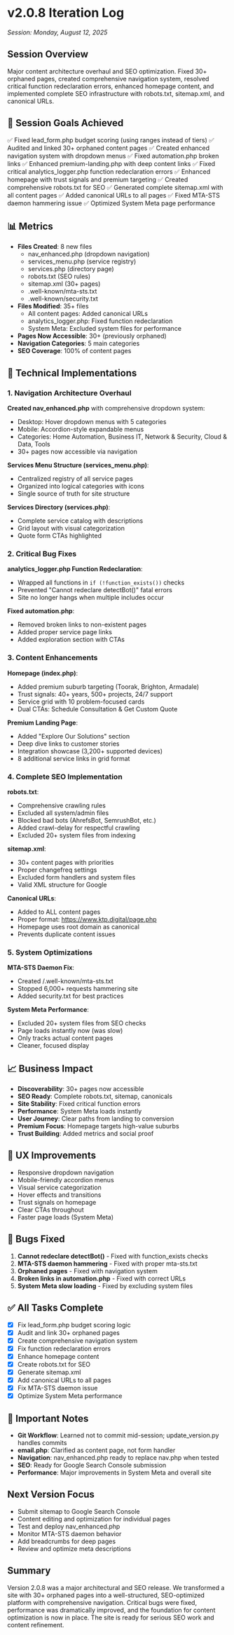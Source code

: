 # v2.0.8 Iteration Log
*Session: Monday, August 12, 2025*

## Session Overview
Major content architecture overhaul and SEO optimization. Fixed 30+ orphaned pages, created comprehensive navigation system, resolved critical function redeclaration errors, enhanced homepage content, and implemented complete SEO infrastructure with robots.txt, sitemap.xml, and canonical URLs.

## 🎯 Session Goals Achieved
✅ Fixed lead_form.php budget scoring (using ranges instead of tiers)
✅ Audited and linked 30+ orphaned content pages
✅ Created enhanced navigation system with dropdown menus
✅ Fixed automation.php broken links
✅ Enhanced premium-landing.php with deep content links
✅ Fixed critical analytics_logger.php function redeclaration errors
✅ Enhanced homepage with trust signals and premium targeting
✅ Created comprehensive robots.txt for SEO
✅ Generated complete sitemap.xml with all content pages
✅ Added canonical URLs to all pages
✅ Fixed MTA-STS daemon hammering issue
✅ Optimized System Meta page performance

## 📊 Metrics
- **Files Created**: 8 new files
  - nav_enhanced.php (dropdown navigation)
  - services_menu.php (service registry)
  - services.php (directory page)
  - robots.txt (SEO rules)
  - sitemap.xml (30+ pages)
  - .well-known/mta-sts.txt
  - .well-known/security.txt
- **Files Modified**: 35+ files
  - All content pages: Added canonical URLs
  - analytics_logger.php: Fixed function redeclaration
  - System Meta: Excluded system files for performance
- **Pages Now Accessible**: 30+ (previously orphaned)
- **Navigation Categories**: 5 main categories
- **SEO Coverage**: 100% of content pages

## 🔧 Technical Implementations

### 1. Navigation Architecture Overhaul
**Created nav_enhanced.php** with comprehensive dropdown system:
- Desktop: Hover dropdown menus with 5 categories
- Mobile: Accordion-style expandable menus
- Categories: Home Automation, Business IT, Network & Security, Cloud & Data, Tools
- 30+ pages now accessible via navigation

**Services Menu Structure (services_menu.php)**:
- Centralized registry of all service pages
- Organized into logical categories with icons
- Single source of truth for site structure

**Services Directory (services.php)**:
- Complete service catalog with descriptions
- Grid layout with visual categorization
- Quote form CTAs highlighted

### 2. Critical Bug Fixes
**analytics_logger.php Function Redeclaration**:
- Wrapped all functions in `if (!function_exists())` checks
- Prevented "Cannot redeclare detectBot()" fatal errors
- Site no longer hangs when multiple includes occur

**Fixed automation.php**:
- Removed broken links to non-existent pages
- Added proper service page links
- Added exploration section with CTAs

### 3. Content Enhancements
**Homepage (index.php)**:
- Added premium suburb targeting (Toorak, Brighton, Armadale)
- Trust signals: 40+ years, 500+ projects, 24/7 support
- Service grid with 10 problem-focused cards
- Dual CTAs: Schedule Consultation & Get Custom Quote

**Premium Landing Page**:
- Added "Explore Our Solutions" section
- Deep dive links to customer stories
- Integration showcase (3,200+ supported devices)
- 8 additional service links in grid format

### 4. Complete SEO Implementation
**robots.txt**:
- Comprehensive crawling rules
- Excluded all system/admin files
- Blocked bad bots (AhrefsBot, SemrushBot, etc.)
- Added crawl-delay for respectful crawling
- Excluded 20+ system files from indexing

**sitemap.xml**:
- 30+ content pages with priorities
- Proper changefreq settings
- Excluded form handlers and system files
- Valid XML structure for Google

**Canonical URLs**:
- Added to ALL content pages
- Proper format: https://www.ktp.digital/page.php
- Homepage uses root domain as canonical
- Prevents duplicate content issues

### 5. System Optimizations
**MTA-STS Daemon Fix**:
- Created /.well-known/mta-sts.txt
- Stopped 6,000+ requests hammering site
- Added security.txt for best practices

**System Meta Performance**:
- Excluded 20+ system files from SEO checks
- Page loads instantly now (was slow)
- Only tracks actual content pages
- Cleaner, focused display

## 📈 Business Impact
- **Discoverability**: 30+ pages now accessible
- **SEO Ready**: Complete robots.txt, sitemap, canonicals
- **Site Stability**: Fixed critical function errors
- **Performance**: System Meta loads instantly
- **User Journey**: Clear paths from landing to conversion
- **Premium Focus**: Homepage targets high-value suburbs
- **Trust Building**: Added metrics and social proof

## 🎨 UX Improvements
- Responsive dropdown navigation
- Mobile-friendly accordion menus
- Visual service categorization
- Hover effects and transitions
- Trust signals on homepage
- Clear CTAs throughout
- Faster page loads (System Meta)

## 🐛 Bugs Fixed
1. **Cannot redeclare detectBot()** - Fixed with function_exists checks
2. **MTA-STS daemon hammering** - Fixed with proper mta-sts.txt
3. **Orphaned pages** - Fixed with navigation system
4. **Broken links in automation.php** - Fixed with correct URLs
5. **System Meta slow loading** - Fixed by excluding system files

## ✅ All Tasks Complete
- [x] Fix lead_form.php budget scoring logic
- [x] Audit and link 30+ orphaned pages
- [x] Create comprehensive navigation system
- [x] Fix function redeclaration errors
- [x] Enhance homepage content
- [x] Create robots.txt for SEO
- [x] Generate sitemap.xml
- [x] Add canonical URLs to all pages
- [x] Fix MTA-STS daemon issue
- [x] Optimize System Meta performance

## 📝 Important Notes
- **Git Workflow**: Learned not to commit mid-session; update_version.py handles commits
- **email.php**: Clarified as content page, not form handler
- **Navigation**: nav_enhanced.php ready to replace nav.php when tested
- **SEO**: Ready for Google Search Console submission
- **Performance**: Major improvements in System Meta and overall site

## Next Version Focus
- Submit sitemap to Google Search Console
- Content editing and optimization for individual pages
- Test and deploy nav_enhanced.php
- Monitor MTA-STS daemon behavior
- Add breadcrumbs for deep pages
- Review and optimize meta descriptions

## Summary
Version 2.0.8 was a major architectural and SEO release. We transformed a site with 30+ orphaned pages into a well-structured, SEO-optimized platform with comprehensive navigation. Critical bugs were fixed, performance was dramatically improved, and the foundation for content optimization is now in place. The site is ready for serious SEO work and content refinement.